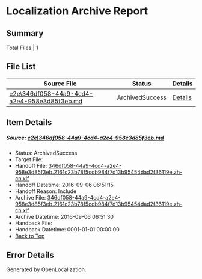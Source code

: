 # <a name='report-top'></a> Localization Archive Report

## Summary
 Total Files | 1

## File List
 Source File | Status | Details 
 ----------- | ------ | ------- 
 [e2e\346df058-44a9-4cd4-a2e4-958e3d85f3eb.md](https://github.com/OpenLocalizationTestOrg/ol-test0/blob/eaf56eaf31844e728b82020432216e9d58d49723/e2e/346df058-44a9-4cd4-a2e4-958e3d85f3eb.md) | ArchivedSuccess | [Details](#01f6460e8236d2d621e0aed4902f20424f15280c2)

## Item Details
##### <a name='01f6460e8236d2d621e0aed4902f20424f15280c2'></a> Source: [e2e\346df058-44a9-4cd4-a2e4-958e3d85f3eb.md](https://github.com/OpenLocalizationTestOrg/ol-test0/blob/eaf56eaf31844e728b82020432216e9d58d49723/e2e/346df058-44a9-4cd4-a2e4-958e3d85f3eb.md)
* Status: ArchivedSuccess
* Target File: 
* Handoff File: [346df058-44a9-4cd4-a2e4-958e3d85f3eb.2161c23b78f5cdb984f7d13b95454dad2f36119e.zh-cn.xlf](https://github.com/OpenLocalizationTestOrg/ol-test0-handoff/blob/f5fe0569b03abe01b46212c4e20d376d61c3dd06/ol-handoff/OpenLocalizationTestOrg/ol-test0-zhcn/ci/ht/346df058-44a9-4cd4-a2e4-958e3d85f3eb.2161c23b78f5cdb984f7d13b95454dad2f36119e.zh-cn.xlf)
* Handoff Datetime: 2016-09-06 06:51:15
* Handoff Reason: Include
* Archive File: [346df058-44a9-4cd4-a2e4-958e3d85f3eb.2161c23b78f5cdb984f7d13b95454dad2f36119e.zh-cn.xlf](https://github.com/OpenLocalizationTestOrg/ol-test0-handoff/blob/a45cdb3749cad86346275898fc553af64b560002/ol-archive/OpenLocalizationTestOrg/ol-test0-zhcn/ci/ht/346df058-44a9-4cd4-a2e4-958e3d85f3eb.2161c23b78f5cdb984f7d13b95454dad2f36119e.zh-cn.xlf)
* Archive Datetime: 2016-09-06 06:51:30
* Handback File: 
* Handback Datetime: 0001-01-01 00:00:00
* [Back to Top](#report-top)


## Error Details

Generated by OpenLocalization.
